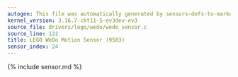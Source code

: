 ```yaml
---
autogen: This file was automatically generated by sensors-defs-to-markdown.py
kernel_version: 3.16.7-ckt11-5-ev3dev-ev3
source_file: drivers/lego/wedo/wedo_sensor.c
source_line: 122
title: LEGO WeDo Motion Sensor (9583)
sensor_index: 24
---
```


{% include sensor.md %}
